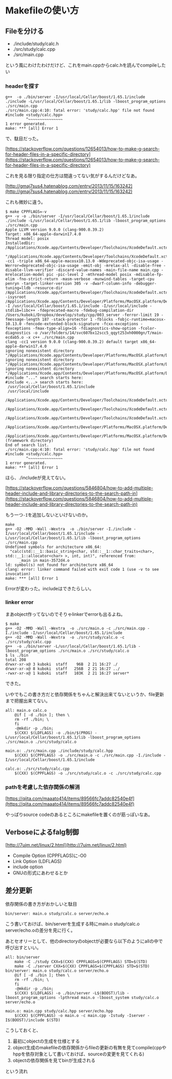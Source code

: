 # Makefileの使い方

## Fileを分ける

- ./include/study/calc.h
- ./src/study/calc.cpp
- ./src/main.cpp

という風にわけたわけだけど、これをmain.cppからcalc.hを読んでcompileしたい

### headerを探す

```
g++  -o ./bin/server -I/usr/local/Cellar/boost/1.65.1/include ./include -L/usr/local/Cellar/boost/1.65.1/lib -lboost_program_options ./src/main.cpp
./src/main.cpp:4:10: fatal error: 'study/calc.hpp' file not found
#include <study/calc.hpp>
         ^~~~~~~~~~~~~~~~
1 error generated.
make: *** [all] Error 1
```

で、駄目だった。


[https://stackoverflow.com/questions/12654013/how-to-make-g-search-for-header-files-in-a-specific-directory](https://stackoverflow.com/questions/12654013/how-to-make-g-search-for-header-files-in-a-specific-directory)

これを見る限り指定の仕方は間違ってない気がするんだけどなあ。

[http://gmaj7sus4.hatenablog.com/entry/2013/11/15/163242](http://gmaj7sus4.hatenablog.com/entry/2013/11/15/163242)

これも微妙に違う。

```
$ make CPPFLAGS=-v
g++ -v -o ./bin/server -I/usr/local/Cellar/boost/1.65.1/include ./include -L/usr/local/Cellar/boost/1.65.1/lib -lboost_program_options ./src/main.cpp
Apple LLVM version 9.0.0 (clang-900.0.39.2)
Target: x86_64-apple-darwin17.4.0
Thread model: posix
InstalledDir: /Applications/Xcode.app/Contents/Developer/Toolchains/XcodeDefault.xctoolchain/usr/bin
 "/Applications/Xcode.app/Contents/Developer/Toolchains/XcodeDefault.xctoolchain/usr/bin/clang" -cc1 -triple x86_64-apple-macosx10.13.0 -Wdeprecated-objc-isa-usage -Werror=deprecated-objc-isa-usage -emit-obj -mrelax-all -disable-free -disable-llvm-verifier -discard-value-names -main-file-name main.cpp -mrelocation-model pic -pic-level 2 -mthread-model posix -mdisable-fp-elim -fno-strict-return -masm-verbose -munwind-tables -target-cpu penryn -target-linker-version 305 -v -dwarf-column-info -debugger-tuning=lldb -resource-dir /Applications/Xcode.app/Contents/Developer/Toolchains/XcodeDefault.xctoolchain/usr/lib/clang/9.0.0 -isysroot /Applications/Xcode.app/Contents/Developer/Platforms/MacOSX.platform/Developer/SDKs/MacOSX10.13.sdk -I /usr/local/Cellar/boost/1.65.1/include -I/usr/local/include -stdlib=libc++ -fdeprecated-macro -fdebug-compilation-dir /Users/kuboki/Dropbox/develop/study/cpp/003_server -ferror-limit 19 -fmessage-length 187 -stack-protector 1 -fblocks -fobjc-runtime=macosx-10.13.0 -fencode-extended-block-signature -fcxx-exceptions -fexceptions -fmax-type-align=16 -fdiagnostics-show-option -fcolor-diagnostics -o /var/folders/14/svc607bx12scc5_qqyt253xh0000gn/T/main-ecdab5.o -x c++ ./src/main.cpp
clang -cc1 version 9.0.0 (clang-900.0.39.2) default target x86_64-apple-darwin17.4.0
ignoring nonexistent directory "/Applications/Xcode.app/Contents/Developer/Platforms/MacOSX.platform/Developer/SDKs/MacOSX10.13.sdk/usr/include/c++/v1"
ignoring nonexistent directory "/Applications/Xcode.app/Contents/Developer/Platforms/MacOSX.platform/Developer/SDKs/MacOSX10.13.sdk/usr/local/include"
ignoring nonexistent directory "/Applications/Xcode.app/Contents/Developer/Platforms/MacOSX.platform/Developer/SDKs/MacOSX10.13.sdk/Library/Frameworks"
#include "..." search starts here:
#include <...> search starts here:
 /usr/local/Cellar/boost/1.65.1/include
 /usr/local/include
 /Applications/Xcode.app/Contents/Developer/Toolchains/XcodeDefault.xctoolchain/usr/include/c++/v1
 /Applications/Xcode.app/Contents/Developer/Toolchains/XcodeDefault.xctoolchain/usr/lib/clang/9.0.0/include
 /Applications/Xcode.app/Contents/Developer/Toolchains/XcodeDefault.xctoolchain/usr/include
 /Applications/Xcode.app/Contents/Developer/Platforms/MacOSX.platform/Developer/SDKs/MacOSX10.13.sdk/usr/include
 /Applications/Xcode.app/Contents/Developer/Platforms/MacOSX.platform/Developer/SDKs/MacOSX10.13.sdk/System/Library/Frameworks (framework directory)
End of search list.
./src/main.cpp:4:10: fatal error: 'study/calc.hpp' file not found
#include <study/calc.hpp>
         ^~~~~~~~~~~~~~~~
1 error generated.
make: *** [all] Error 1
```

ほら、./includeが見えてない。

[https://stackoverflow.com/questions/5846804/how-to-add-multiple-header-include-and-library-directories-to-the-search-path-in](https://stackoverflow.com/questions/5846804/how-to-add-multiple-header-include-and-library-directories-to-the-search-path-in)

もう一つ`-I`を追加しないといけないのか。

```
make
g++ -O2 -MMD -Wall -Wextra  -o ./bin/server -I./include -I/usr/local/Cellar/boost/1.65.1/include -L/usr/local/Cellar/boost/1.65.1/lib -lboost_program_options ./src/main.cpp
Undefined symbols for architecture x86_64:
  "calc(std::__1::basic_string<char, std::__1::char_traits<char>, std::__1::allocator<char> >, int, int)", referenced from:
      _main in main-3572d4.o
ld: symbol(s) not found for architecture x86_64
clang: error: linker command failed with exit code 1 (use -v to see invocation)
make: *** [all] Error 1
```

Errorが変わった。includeはできたらしい。

### linker error

まあobject作ってないのでそりゃlinkerでerrorも出るよね。

```
$ make
g++ -O2 -MMD -Wall -Wextra  -o ./src/main.o -c ./src/main.cpp -I./include -I/usr/local/Cellar/boost/1.65.1/include
g++ -O2 -MMD -Wall -Wextra  -o ./src/study/calc.o -c ./src/study/calc.cpp
g++  -o ./bin/server -L/usr/local/Cellar/boost/1.65.1/lib -lboost_program_options ./src/main.o ./src/study/calc.o
$ ls ./bin
total 208
drwxr-xr-x@ 3 kuboki  staff    96B  2 21 16:27 ./
drwxr-xr-x@ 8 kuboki  staff   256B  2 21 16:27 ../
-rwxr-xr-x@ 1 kuboki  staff   103K  2 21 16:27 server*
```

できた。

いやでもこの書き方だと依存関係をちゃんと解決出来てないというか、file更新まで把握出来てない。

```
all: main.o calc.o
	@if [ -d ./bin ]; then \
	rm -rf ./bin; \
	fi
	-@mkdir -p ./bin;
	$(CXX) $(LDFLAGS) -o ./bin/$(PROG) -L/usr/local/Cellar/boost/1.65.1/lib -lboost_program_options ./src/main.o ./src/study/calc.o

main.o: ./src/main.cpp ./include/study/calc.hpp
	$(CXX) $(CPPFLAGS) -o ./src/main.o -c ./src/main.cpp -I./include -I/usr/local/Cellar/boost/1.65.1/include

calc.o: ./src/study/calc.cpp
	$(CXX) $(CPPFLAGS) -o ./src/study/calc.o -c ./src/study/calc.cpp 
```

### pathを考慮した依存関係の解消

[https://qiita.com/maaato414/items/89566fc7addc82540e4f](https://qiita.com/maaato414/items/89566fc7addc82540e4f)

やっぱりsource codeのあるところにmakefileを置くのが筋っぽいなあ。



## Verboseによるfalg制御

[http://7ujm.net/linux/2.html](http://7ujm.net/linux/2.html)

- Compile Option (CPPFLAGS)に-O0
- Link Option (LDFLAGS)
- include option
- GNUの形式にあわせるとか

## 差分更新

依存関係の書き方がおかしいと駄目

```
bin/server: main.o study/calc.o server/echo.o
```

こう書いておけば、bin/serverを生成する時にmain.o study/calc.o server/echo.oの差分を見に行く。

あとセオリーとして、他のdirectoryのobjectが必要なら以下のようにallの中で呼び出すといい。

```
all: bin/server
	make -C ./study CXX=$(CXX) CPPFLAGS=$(CPPFLAGS) STD=$(STD)
	make -C ./server CXX=$(CXX) CPPFLAGS=$(CPPFLAGS) STD=$(STD)
bin/server: main.o study/calc.o server/echo.o
	@if [ -d ./bin ]; then \
	rm -rf ./bin; \
	fi
	-@mkdir -p ./bin;
	$(CXX) $(LDFLAGS) -o ./bin/server -L$(BOOST)/lib -lboost_program_options -lpthread main.o -lboost_system study/calc.o server/echo.o

main.o: main.cpp study/calc.hpp server/echo.hpp
	$(CXX) $(CPPFLAGS) -o main.o -c main.cpp -Istudy -Iserver -I$(BOOST)/include $(STD)
```

こうしておくと、

1. 最初にobjectの生成を仕様とする
2. object生成のmakefileの依存関係からfileの更新の有無を見てcompile(cppやhppを依存対象として書いておけば、sourceの変更を見てくれる)
3. objectの依存関係を見てbinが生成される

という流れ

